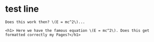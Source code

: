 <html lang="en">
<head>
    <meta charset="UTF-8">
    <meta http-equiv="X-UA-Compatible" content="IE=edge">
    <!-- <meta name="viewport" content="width=device-width, initial-scale=1.0"> -->
    <title>Test Site</title>
    <script src="https://polyfill.io/v3/polyfill.min.js?features=es6"></script>
    <script type="text/javascript" id="MathJax-script" async
        src="https://cdn.jsdelivr.net/npm/mathjax@3/es5/tex-chtml.js">
</script>
</head>
<body>
    <h1>test line</h1>
    
    Does this work then? \(E = mc^2\)... 

    <h1> Here we have the famous equation \(E = mc^2\). Does this get formatted correctly my Pages?</h1>
</body>
</html>